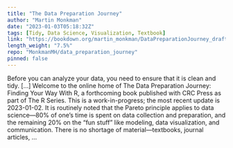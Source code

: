 ```yaml
---
title: "The Data Preparation Journey"
author: "Martin Monkman"
date: "2023-01-03T05:18:32Z"
tags: [Tidy, Data Science, Visualization, Textbook]
link: "https://bookdown.org/martin_monkman/DataPreparationJourney_draft/"
length_weight: "7.5%"
repo: "MonkmanMH/data_preparation_journey"
pinned: false
---
```


Before you can analyze your data, you need to ensure that it is clean and tidy. [...] Welcome to the online home of The Data Preparation Journey: Finding Your Way With R, a forthcoming book published with CRC Press as part of The R Series. This is a work-in-progress; the most recent update is 2023-01-02. It is routinely noted that the Pareto principle applies to data science—80% of one’s time is spent on data collection and preparation, and the remaining 20% on the “fun stuff” like modeling, data visualization, and communication. There is no shortage of material—textbooks, journal articles, ...
